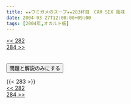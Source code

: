 ```yaml
---
title: ★★ウミガメのスープ★★283杯目　CAR SEX 風味
date: 2004-03-27T12:00:00+09:00
tags: [2004年,オカルト板]
---
```

<div class="th_left"><a href="../282"><< 282</a></div>
<div class="th_right"><a href="../284">284 >></a></div>
<br><br>
<script src="../../js/cupsoup.js"></script>
<form>
<input type="button" value="問題と解説のみにする" onClick="toggleCupsoup()">
</form>
{{< 283 >}}
<div class="th_left"><a href="../282"><< 282</a></div>
<div class="th_right"><a href="../284">284 >></a></div>